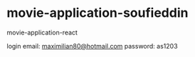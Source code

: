 # movie-application-soufieddin
movie-application-react

login
email: maximilian80@hotmail.com
password: as1203
